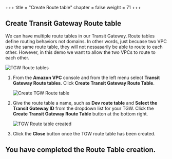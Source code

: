+++
title = "Create Route table"
chapter = false
weight = 71
+++

## Create Transit Gateway Route table
We can have multiple route tables in our Transit Gateway. Route tables define routing behaviors not domains. In other words, just becuase two VPC use the same route table, they will not nessasarily be able to route to each other. However, in this demo we want to allow the two VPCs to route to each other.

   ![TGW Route tables](/images/tgw-rt-list.png)
1. From the **Amazon VPC** console and from the left menu select **Transit Gateway Route tables**. Click **Create Transit Gateway Route Table**.

   ![Create TGW Route table](/images/tgw-rt-create.png)
1. Give the route table a name, such as **Dev route table** and **Select the Transit Gateway ID** from the dropdown list for your TGW. Click the **Create Transit Gateway Route Table** button at the bottom right.

   ![TGW Route table created](/images/tgw-rt-created.png)
1. Click the **Close** button once the TGW route table has been created.

## You have completed the Route Table creation.

